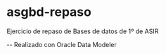 # asgbd-repaso
Ejercicio de repaso de Bases de datos de 1º de ASIR

--
Realizado con Oracle Data Modeler
